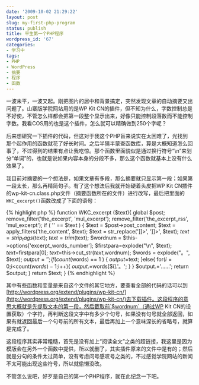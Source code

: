 ```yaml
---
date: '2009-10-02 21:29:22'
layout: post
slug: my-first-php-program
status: publish
title: 平生第一个PHP程序
wordpress_id: '67'
categories:
- 学习中
tags:
- PHP
- WordPress
- 摘要
- 程序
- 函数
---
```


一波未平，一波又起。刚把图片的居中和背景搞定，突然发现文章的自动摘要又出问题了。山寨版学院网站用的是WP Kit CN的插件，但不知为什么，字数控制总是不好使，不管怎么样都会把第一段整个显示出来，好像只能控制段落数而不能控制字数。我看COS用的也是这个插件，怎么就可以精确做到250个字呢？

后来想研究一下插件的代码，但这对于我这个PHP盲来说实在太困难了，光找到那个起作用的函数就花了好长时间。之后半猜半蒙查函数库，算是大概知道怎么回事了，不过得到的结果有点让我吃惊。那个函数里面貌似是通过换行符号“\n”来划分“单词”的，也就是说如果内容本身的分段不多，那么这个函数就基本上没有什么效果了。

我目前对摘要的一个想法是，如果文章有多段，那么摘要就只显示第一段；如果第一段太长，那么再精简句子。有了这个想法后我就开始硬着头皮把WP Kit CN插件的wp-kit-cn.class.php文件（摘要函数所在的文件）进行改写，最后把里面的`WKC_excerpt()`函数改成了下面的语句：

{% highlight php %}
function WKC_excerpt ($text){
    global $post;
    remove_filter('the_excerpt', 'mul_excerpt');
    remove_filter('the_excerpt_rss', 'mul_excerpt');
    if ( '' == $text ) {
        $text = $post->post_content;
        $text = apply_filters('the_content', $text);
        $text = str_replace(']]>', ']]>', $text);
        $text = strip_tags($text);
        $text = trim($text);
        $wordnum = $this->options['excerpt_words_number'];
        $firstpara=explode("\n", $text);
        $text=$firstpara[0];
        $text=$this->cut_str($text,$wordnum);
        $words = explode("。", $text);
        $output = '';
        if ( count($words) == 1 ) {
            $output=$text;
        }else{
            for($i=0;$i<count($words)-1;$i++){
                $output.=$words[$i].'。';
            }
        }
        $output.='……';
        return $output;
    }
    return $text;
}
{% endhighlight %}

其中有些函数和变量是来自这个文件的其它地方，要查看全部的代码的话可以到[http://wordpress.org/extend/plugins/wp-kit-cn/](http://wordpress.org/extend/plugins/wp-kit-cn/)去下载插件。这段程序的意思大概就是先提取文本的第一段，然后截取前`$wordnum`（通过WP Kit CN的设置获取）个字符，再判断这段文字中有多少个句号，如果没有句号就全部返回，如果有就返回最后一个句号前的所有文本，最后再加上一个意味深长的省略号，就算是完成了。

这段程序其实非常粗糙，首先是没有加上“阅读全文”之类的超链接，我这里是因为模版会在另外一个函数中提供，所以就删了，其实插件原来的文件中是有的；然后就是分句的条件太过简单，没有考虑问号感叹号之类的，不过感觉学院网站的新闻不太可能出现这些符号，所以就偷懒没改。

不管怎么说吧，好歹是自己的第一个PHP程序，就在此纪念一下吧。
